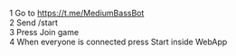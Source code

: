 1 Go to https://t.me/MediumBassBot <br />
2 Send /start <br />
3 Press Join game <br />
4 When everyone is connected press Start inside WebApp
